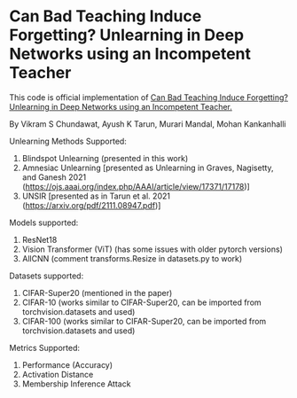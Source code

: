 # Can Bad Teaching Induce Forgetting? Unlearning in Deep Networks using an Incompetent Teacher

This code is official implementation of [Can Bad Teaching Induce Forgetting? Unlearning in Deep Networks using an Incompetent Teacher.](https://arxiv.org/abs/2205.08096)

By Vikram S Chundawat, Ayush K Tarun, Murari Mandal, Mohan Kankanhalli 

Unlearning Methods Supported:
1. Blindspot Unlearning (presented in this work)
2. Amnesiac Unlearning [presented as Unlearning in Graves, Nagisetty, and Ganesh 2021 (https://ojs.aaai.org/index.php/AAAI/article/view/17371/17178)]
3. UNSIR [presented as in Tarun et al. 2021 (https://arxiv.org/pdf/2111.08947.pdf)]

Models supported:
1. ResNet18
2. Vision Transformer (ViT) (has some issues with older pytorch versions)
3. AllCNN (comment transforms.Resize in datasets.py to work)

Datasets supported:
1. CIFAR-Super20 (mentioned in the paper)
2. CIFAR-10 (works similar to CIFAR-Super20, can be imported from torchvision.datasets and used)
3. CIFAR-100 (works similar to CIFAR-Super20, can be imported from torchvision.datasets and used)

Metrics Supported:
1. Performance (Accuracy)
2. Activation Distance
3. Membership Inference Attack

